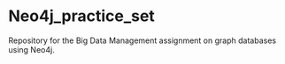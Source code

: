 # Neo4j_practice_set
Repository for the Big Data Management assignment on graph databases using Neo4j.
